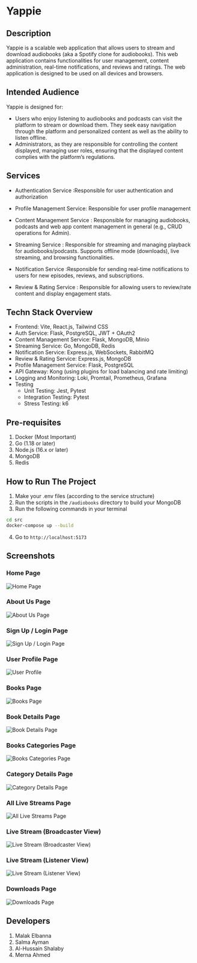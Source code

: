 # Yappie

## Description ##
Yappie is a scalable web application that allows users to stream and download audiobooks (aka a Spotify clone for audiobooks). This web application contains functionalities for user management, content administration, real-time notifications, and reviews and ratings. The web application is designed to be used on all devices and browsers.

## Intended Audience ##
Yappie is designed for:
- Users who enjoy listening to audiobooks and podcasts can visit the platform to stream or download them. They seek easy navigation through the platform and personalized content as well as the ability to listen offline.
- Administrators, as they are responsible for controlling the content displayed, managing user roles, ensuring that the displayed content complies with the platform’s regulations. 

## Services ##
- Authentication Service :Responsible for user authentication and authorization

- Profile Management Service: Responsible for user profile management
 
- Content Management Service : Responsible for managing audiobooks, podcasts and web app content management in general (e.g., CRUD operations for Admin).

- Streaming Service : Responsible for streaming and managing playback for audiobooks/podcasts. Supports offline mode (downloads), live streaming, and browsing functionalities.

- Notification Service :Responsible for sending real-time notifications to users for new episodes, reviews, and subscriptions.

- Review & Rating Service : Responsible for allowing users to review/rate content and display engagement stats.

## Techn Stack Overview ##
- Frontend: Vite, React.js, Tailwind CSS
- Auth Service: Flask, PostgreSQL, JWT + OAuth2
- Content Management Service: Flask, MongoDB, Minio
- Streaming Service: Go, MongoDB, Redis
- Notification Service: Express.js, WebSockets, RabbitMQ
- Review & Rating Service: Express.js, MongoDB
- Profile Management Service: Flask, PostgreSQL
- API Gateway: Kong (using plugins for load balancing and rate limiting)
- Logging and Monitoring: Loki, Promtail, Prometheus, Grafana
- Testing
    - Unit Testing: Jest, Pytest
    - Integration Testing: Pytest
    - Stress Testing: k6

## Pre-requisites ##
1. Docker (Most Important)
2. Go (1.18 or later)
3. Node.js (16.x or later) 
4. MongoDB
5. Redis

## How to Run The Project ## 
1. Make your .env files (according to the service structure)
2. Run the scripts in the `/audiobooks` directory to build your MongoDB
3. Run the following commands in your terminal
```bash
cd src
docker-compose up --build
```
4. Go to `http://localhost:5173`

## Screenshots ##

### Home Page
![Home Page](Screenshots/Home.png)

### About Us Page
![About Us Page](Screenshots/AboutUs.png)

### Sign Up / Login Page
![Sign Up / Login Page](Screenshots/Login.png)

### User Profile Page
![User Profile](Screenshots/Profile.png)

### Books Page
![Books Page](Screenshots/Books.png)

### Book Details Page
![Book Details Page](Screenshots/BookDetails.png)

### Books Categories Page
![Books Categories Page](Screenshots/BooksCategories.png)

### Category Details Page
![Category Details Page](Screenshots/CategoryDetails.png)

### All Live Streams Page
![All Live Streams Page](Screenshots/AllLives.png)

### Live Stream (Broadcaster View)
![Live Stream (Broadcaster View)](Screenshots/LiveStream_broadcast.png)

### Live Stream (Listener View)
![Live Stream (Listener View)](Screenshots/LiveStream_Listener.png)

### Downloads Page
![Downloads Page](Screenshots/Downloads.png)

## Developers ##
1. Malak Elbanna
2. Salma Ayman
3. Al-Hussain Shalaby
4. Merna Ahmed 